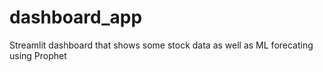 # dashboard_app

Streamlit dashboard that shows some stock data as well as ML forecating using Prophet
